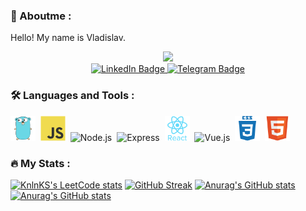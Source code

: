 ### 🚶 Aboutme :
Hello! My name is Vladislav.
<div id="header" align="center">
  <img src="https://media1.giphy.com/media/765ccrAiB0g9z6EApL/giphy.gif?cid=ecf05e47bhvnrzb5ardjgx5xfhw0n8adrn5y5b5pecy2map3&rid=giphy.gif&ct=g" width="100"/>


<div id="badges">
  <a href="https://www.linkedin.com/in/therealyou/">
    <img src="https://img.shields.io/badge/LinkedIn-blue?style=for-the-badge&logo=linkedin&logoColor=white" alt="LinkedIn Badge"/>
  </a>
  <a href="https://t.me/xxtherealyou">
    <img src="https://img.shields.io/badge/Telegram-black?style=for-the-badge&logo=telegram&logoColor=white" alt="Telegram Badge"/>
  </a>
</div>
</div>

### :hammer_and_wrench: Languages and Tools :
<div>
  <img src="https://github.com/devicons/devicon/blob/master/icons/go/go-original.svg" title="Golang" alt="Golang" width="40" height="40"/>&nbsp;
  <img src="https://github.com/devicons/devicon/blob/master/icons/javascript/javascript-original.svg" title="JavaScript" alt="JavaScript" width="40" height="40"/>&nbsp;
  <img src="https://cdn.jsdelivr.net/gh/devicons/devicon/icons/nodejs/nodejs-original.svg"  title="Node.js" alt="Node.js" width="40" height="40"/>&nbsp;
  <img src="https://i.ibb.co/cCLktv5/pngfind-com-pc-master-race-png-1363736.png" title="Express" alt="Express" width="40" height="40"/>&nbsp;
  <img src="https://github.com/devicons/devicon/blob/master/icons/react/react-original-wordmark.svg" title="React" alt="React" width="40" height="40"/>&nbsp;
  <img src="https://cdn.jsdelivr.net/gh/devicons/devicon/icons/vuejs/vuejs-original-wordmark.svg"  title="Vue.js" alt="Vue.js" width="40" height="40"/>&nbsp;
  <img src="https://github.com/devicons/devicon/blob/master/icons/css3/css3-plain-wordmark.svg"  title="CSS3" alt="CSS" width="40" height="40"/>&nbsp;
  <img src="https://github.com/devicons/devicon/blob/master/icons/html5/html5-original.svg" title="HTML5" alt="HTML" width="40" height="40"/>&nbsp;
  
  
  
            

### :fire: My Stats :
[![KnlnKS's LeetCode stats](https://leetcode-stats-six.vercel.app/api?username=xxlifestyle)](https://github.com/madushadhanushka/github-readme)
[![GitHub Streak](https://github-readme-streak-stats.herokuapp.com?user=xxlifestyle&theme=dark&date_format=j%20M%5B%20Y%5D)](https://git.io/streak-stats)
[![Anurag's GitHub stats](https://github-readme-stats.vercel.app/api?username=xxlifestyle&layout=compact&theme=vision-friendly-dark)](https://github.com/anuraghazra/github-readme-stats)
[![Anurag's GitHub stats](https://github-readme-stats.vercel.app/api/top-langs/?username=xxlifestyle&layout=compact&theme=vision-friendly-dark)](https://github.com/anuraghazra/github-readme-stats)
